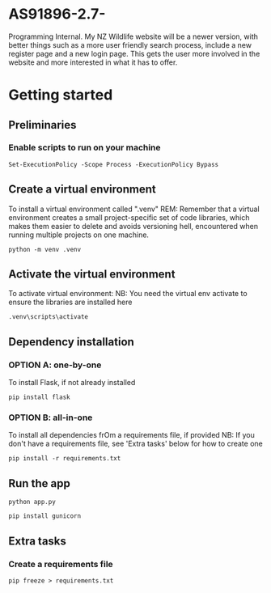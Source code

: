 # AS91896-2.7-
Programming Internal. My NZ Wildlife website will be a newer version, with better things such as a more user 
friendly search process, include a new register page and a new login page. This gets the user more 
involved in the website and more interested in what it has to offer.

# Getting started
## Preliminaries
### Enable scripts to run on your machine


```
Set-ExecutionPolicy -Scope Process -ExecutionPolicy Bypass
```

## Create a virtual environment

To install a virtual environment called ".venv"
REM: Remember that a virtual environment creates a small project-specific set of code libraries, which makes them easier to delete and avoids versioning hell, encountered when running multiple projects on one machine.
```
python -m venv .venv
```

## Activate the virtual environment

To activate virtual environment:
NB:  You need the virtual env activate to ensure the libraries are installed here
```
.venv\scripts\activate
```

## Dependency installation

### OPTION A: one-by-one

To install Flask, if not already installed
```
pip install flask
```
### OPTION B: all-in-one

To install all dependencies frOm a requirements file, if provided
NB: If you don't have a requirements file, see 'Extra tasks' below for how to create one
```
pip install -r requirements.txt
```

## Run the app
```
python app.py

pip install gunicorn
```

## Extra tasks           

### Create a requirements file
```
pip freeze > requirements.txt
```